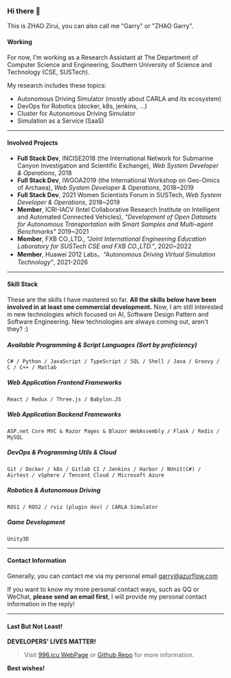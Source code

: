 ### Hi there 👋

This is ZHAO Zirui, you can also call me "Garry" or "ZHAO Garry". 

#### Working

For now, I'm working as a Research Assistant at The Department of Computer Science and Engineering, Southern University of Science and Technology (CSE, SUSTech). 

My research includes these topics:

- Autonomous Driving Simulator (mostly about CARLA and its ecosystem)
- DevOps for Robotics (docker, k8s, jenkins, ...)
- Cluster for Autonomous Driving Simulator
- Simulation as a Service (SaaS)

---

#### Involved Projects

- **Full Stack Dev**, INCISE2018 (the International Network for Submarine Canyon Investigation and Scientific Exchange), _Web System Developer & Operations_, 2018
- **Full Stack Dev**, IWGOA2019 (the International Workshop on Geo-Omics of Archaea), _Web System Developer & Operations_, 2018~2019
- **Full Stack Dev**, 2021 Women Scientists Forum in SUSTech, _Web System Developer & Operations_, 2018~2019
- **Member**, ICRI-IACV (Intel Collaborative Research Institute on Intelligent and Automated Connected Vehicles), _"Development of Open Datasets for Autonomous Transportation with Smart Samples and Multi-agent Benchmarks"_ 2019~2021
- **Member**, FXB CO.,LTD., _"Joint International Engineering Education Laboratory for SUSTech CSE and FXB CO.,LTD."_, 2020~2022
- **Member**, Huawei 2012 Labs，_"Autonomous Driving Virtual Simulation Technology"_, 2021-2026

---

#### Skill Stack

These are the skills I have mastered so far. **All the skills below have been involved in at least one commercial development.** Now, I am still interested in new technologies which focused on AI, Software Design Pattern and Software Engineering. New technologies are always coming out, aren't they? :)

##### Available Programming & Script Languages (Sort by proficiency)

```
C# / Python / JavaScript / TypeScript / SQL / Shell / Java / Groovy / C / C++ / Matlab
```

##### Web Application Frontend Frameworks

```
React / Redux / Three.js / Babylon.JS
```

##### Web Application Backend Frameworks

```
ASP.net Core MVC & Razor Pages & Blazor WebAssembly / Flask / Redis / MySQL 
```

##### DevOps & Programming Utils & Cloud

```
Git / Docker / k8s / Gitlab CI / Jenkins / Harbor / NUnit(C#) / Airtest / vSphere / Tencent Cloud / Microsoft Azure
```

##### Robotics & Autonomous Driving

```
ROS1 / ROS2 / rviz (plugin dev) / CARLA Simulator
```

##### Game Development

```
Unity3D
```

---

#### Contact Information

Generally, you can contact me via my personal email [garry@azurflow.com](mailto:garry@azurflow.com)

If you want to know my more personal contact ways, such as QQ or WeChat, **please send an email first**, I will provide my personal contact information in the reply!

---

#### Last But Not Least!

**DEVELOPERS' LIVES MATTER!**

> Visit [996.icu WebPage](https://996.icu/#/en_US) or [Github Repo](https://github.com/996icu/996.ICU) for more information.

**Best wishes!**
